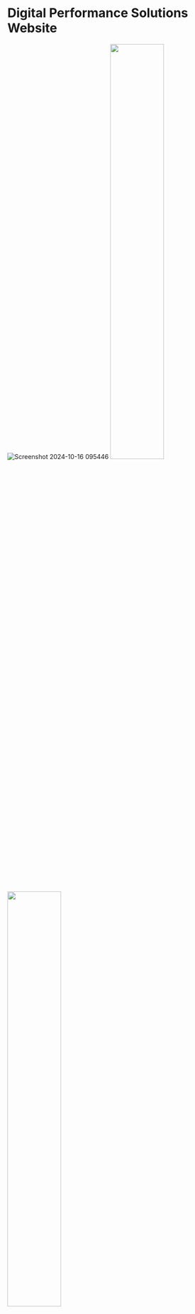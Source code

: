 # Digital Performance Solutions Website


![Screenshot 2024-10-16 095446](https://github.com/user-attachments/assets/b7ef3a9e-b4a9-495f-a9c4-96d733b80ff2)
<img src="https://github.com/user-attachments/assets/5ae329ac-54f0-471e-a623-9f3259880419" width="49%"> <img src="https://github.com/user-attachments/assets/cfb094c3-281e-4f79-9f9e-cdbb7df10211" width="49%">
## Overview
This repository contains the code for a marketing agency website focused on providing digital performance solutions. The website is built with HTML, CSS, and JavaScript, using GSAP for animations.

## Features
- **Responsive Design:** Optimized for various screen sizes.
- **Smooth Animations:** Implemented using GSAP and ScrollTrigger for dynamic visual effects.
- **Multi-section Layout:** Contains multiple sections, such as the services page, about us, and careers page.

## Sections
1. **Header (Navigation):**
   - Contains links to sections like Services, Work, About, Culture, Careers, and a "Contact Us" button with an animated arrow.
   
2. **Page 1 (Hero Section):**
   - Displays a heading "Digital Performance Solution" with three images that animate into view as the page loads.
   
3. **Page 2 (About Us):**
   - Information about the agency’s services and collaborative approach, with an image and animation to engage visitors as they scroll.
   
4. **Page 3 (Our Services):**
   - A text and image section highlighting the agency’s services and their expertise in digital marketing solutions.

## Technologies Used
- **HTML/CSS**: For structure and styling.
- **GSAP (GreenSock Animation Platform)**: Handles the animations for images and text elements.
- **ScrollTrigger (GSAP plugin)**: Animates elements as they scroll into view.

## Installation

1. Clone the repository:
   ```bash
   git clone <repo-url>
   ```
2. Navigate to the project folder:
   ```bash
   cd project-folder
   ```
3. Open the `index.html` file in your preferred browser.

## Usage

1. **Navigating the Site:**
   - Use the header to navigate between sections.
   - The images on the landing page are animated to slide in, giving the user a smooth, interactive experience.
   
2. **Scroll-triggered Animations:**
   - As you scroll through the pages, images and text fade in or slide from different directions.

## Animation Details (GSAP)

1. **Image Animations:**
   - The three images on the homepage (`img1`, `img2`, `img3`) fade and slide into view with slight delays to create a cascading effect.
   
2. **Scroll-based Animations:**
   - On the second page, images slide horizontally or vertically when the user scrolls.
   - The navigation bar fades out as the user scrolls past the first section.

## File Structure
```plaintext
├── index.html        # Main HTML file
├── style.css         # Styles for the website
├── script.js         # JavaScript with GSAP animations
└── assets/           # Folder containing images, icons, etc.
```

## Dependencies
- **GSAP**: [GSAP CDN](https://cdnjs.cloudflare.com/ajax/libs/gsap/3.12.5/gsap.min.js)
- **ScrollTrigger**: [ScrollTrigger CDN](https://cdnjs.cloudflare.com/ajax/libs/gsap/3.12.5/ScrollTrigger.min.js)
- **RemixIcon**: [RemixIcon CDN](https://cdn.jsdelivr.net/npm/remixicon@4.3.0/fonts/remixicon.css)

## Future Enhancements
- Add a contact form for inquiries.
- Expand the “Our Services” section with more detailed information.
- Improve accessibility by adding aria-labels and improving keyboard navigation.

## License
This project is licensed under the MIT License.

